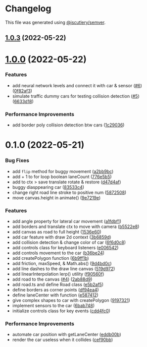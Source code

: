 # Changelog

This file was generated using [@jscutlery/semver](https://github.com/jscutlery/semver).

## [1.0.3](https://github.com/lloydlobo/mononom-web-apps/compare/nnwml-self-driving-car-1.0.2...nnwml-self-driving-car-1.0.3) (2022-05-22)



# [1.0.0](https://github.com/lloydlobo/mononom-web-apps/compare/nnwml-self-driving-car-0.1.0...nnwml-self-driving-car-1.0.0) (2022-05-22)

### Features

* add neural network levels and connect it with car & sensor ([#6](https://github.com/lloydlobo/mononom-web-apps/issues/6)) ([0f82af3](https://github.com/lloydlobo/mononom-web-apps/commit/0f82af367e0392f9c10686e5ef8f4e9a3a5dcf65))
* simulate traffic dummy cars for testing collision detection ([#5](https://github.com/lloydlobo/mononom-web-apps/issues/5)) ([6633d18](https://github.com/lloydlobo/mononom-web-apps/commit/6633d187500055d952655ea02a07859d1d10d5e6))

### Performance Improvements

* add border poly collision detection btw cars ([1c29036](https://github.com/lloydlobo/mononom-web-apps/commit/1c29036a2b920367c01f6d4f982c60070fdceda7))

# 0.1.0 (2022-05-21)

### Bug Fixes

* add `flip` method for buggy movement ([a2bb9bc](https://github.com/lloydlobo/mononom-web-apps/commit/a2bb9bca5092186eb4a22e66080758c321513732))
* add + 1 to for loop boolean laneCount ([776e5b5](https://github.com/lloydlobo/mononom-web-apps/commit/776e5b5025386857f116a232cdeabffbc173fb8b))
* add to ctx > save translate rotate & restore ([d47d4af](https://github.com/lloydlobo/mononom-web-apps/commit/d47d4afa62b322a6356b209bed0c629be80abdff))
* buggy diasppearing car ([83533c4](https://github.com/lloydlobo/mononom-web-apps/commit/83533c464d8d790dcf503e4402c46dacd2f979b2))
* change right road line stroke to positive num ([5872508](https://github.com/lloydlobo/mononom-web-apps/commit/5872508196faef728d68dc37875d0642bf3f38e1))
* move canvas.height in animate() ([9e7219e](https://github.com/lloydlobo/mononom-web-apps/commit/9e7219e32a8fbeed95c648130f293c35847d5f99))

### Features

* add angle property for lateral car movement ([a1fdbf1](https://github.com/lloydlobo/mononom-web-apps/commit/a1fdbf1eea6f8938aeec0eef83d496b040231487))
* add borders and translate ctx to move with camera ([b5522e8](https://github.com/lloydlobo/mononom-web-apps/commit/b5522e8bb03c2195900171cdbd900e103ad50cbd))
* add canvas as road to full height ([1536e60](https://github.com/lloydlobo/mononom-web-apps/commit/1536e604163c28314cf9820b3b301ed7af244e47))
* add car feature with draw 2d context ([3b6859d](https://github.com/lloydlobo/mononom-web-apps/commit/3b6859db316b24e9627021398287354b60478a38))
* add collision detection & change color of car ([6f6d0c8](https://github.com/lloydlobo/mononom-web-apps/commit/6f6d0c8f23c0435dc364f7fe9f359af6ebd493c2))
* add controls class for keyboard listeners ([e006542](https://github.com/lloydlobo/mononom-web-apps/commit/e006542d9c8a0cd967725a15b77ff1c423eeb53c))
* add controls movement to the car ([b36be24](https://github.com/lloydlobo/mononom-web-apps/commit/b36be242974ca2979b145e05d3eecca400adb8df))
* add createPolygon function ([6b9ff1b](https://github.com/lloydlobo/mononom-web-apps/commit/6b9ff1b96d1d5eab194d67c7f6ebb51316e99c4b))
* add friction, maxSpeed, & Math.abs() ([9d4bd0c](https://github.com/lloydlobo/mononom-web-apps/commit/9d4bd0cb0f1c6b13a6294da8e7160269c9108a1c))
* add line dashes to the draw line canvas ([519d972](https://github.com/lloydlobo/mononom-web-apps/commit/519d9721203337c50717693d9b75dab5277f85e9))
* add linearInterpolation lerp() utility ([f90560f](https://github.com/lloydlobo/mononom-web-apps/commit/f90560f48b2a2f8071099949b50d9eb826fe7d07))
* add road to the canvas ([#4](https://github.com/lloydlobo/mononom-web-apps/issues/4)) ([2ab88d9](https://github.com/lloydlobo/mononom-web-apps/commit/2ab88d9e535779dc79d9402850268b5e5370600a))
* add road.ts and define Road class ([e5b2af5](https://github.com/lloydlobo/mononom-web-apps/commit/e5b2af500d88ace948a0fd45ead8e585ebfbb334))
* define borders as corner points ([df94ea4](https://github.com/lloydlobo/mononom-web-apps/commit/df94ea4dc2c691a01fa125013e9f2efdf22dc05b))
* define laneCenter with function ([e587412](https://github.com/lloydlobo/mononom-web-apps/commit/e587412a0bb1c155c09afcf552a5cf1d94ded83a))
* give complex shapes to car with createPolygon ([9197321](https://github.com/lloydlobo/mononom-web-apps/commit/9197321aadab9886454690e356e3c83e239e3d6e))
* implement sensors to the car ([6bab748](https://github.com/lloydlobo/mononom-web-apps/commit/6bab74882808f7ae90d80f8fb39805f4509478e6))
* initialize controls class for key events ([cdd4fc0](https://github.com/lloydlobo/mononom-web-apps/commit/cdd4fc0365735b6ed1bd8cd1037b811fdf8eada2))

### Performance Improvements

* automate car position with getLaneCenter ([eddb00b](https://github.com/lloydlobo/mononom-web-apps/commit/eddb00b380f0e981f7bae7632e3ff4395c5173c7))
* render the car useless when it collides ([cef90bb](https://github.com/lloydlobo/mononom-web-apps/commit/cef90bbe98ff2d6bdd412accb042b5d173c9e72a))
